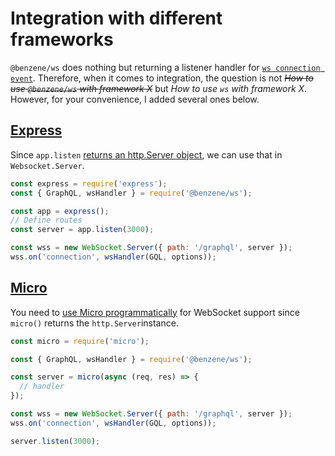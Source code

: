 # Integration with different frameworks

`@benzene/ws` does nothing but returning a listener handler for [`ws connection event`](https://github.com/websockets/ws/blob/master/doc/ws.md#event-connection). Therefore, when it comes to integration, the question is not *~~How to use `@benzene/ws` with framework X~~* but *How to use `ws` with framework X*. However, for your convenience, I added several ones below.

## [Express](https://github.com/expressjs/express)

Since `app.listen` [returns an http.Server object](http://expressjs.com/de/4x/api.html#app.listen), we can use that in `Websocket.Server`.

```js
const express = require('express');
const { GraphQL, wsHandler } = require('@benzene/ws');

const app = express();
// Define routes
const server = app.listen(3000);

const wss = new WebSocket.Server({ path: '/graphql', server });
wss.on('connection', wsHandler(GQL, options));
```

## [Micro](https://github.com/vercel/micro)

You need to [use Micro programmatically](https://www.npmjs.com/package/micro#programmatic-use) for WebSocket support since `micro()` returns the `http.Server`instance.

```js
const micro = require('micro');

const { GraphQL, wsHandler } = require('@benzene/ws');

const server = micro(async (req, res) => {
  // handler
});

const wss = new WebSocket.Server({ path: '/graphql', server });
wss.on('connection', wsHandler(GQL, options));

server.listen(3000);
```